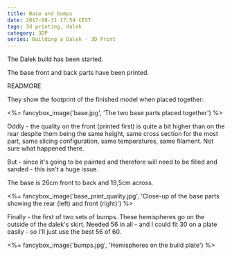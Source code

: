 ```yaml
---
title: Base and bumps
date: 2017-08-31 17:54 CEST
tags: 3d printing, dalek
category: 3DP
series: Building a Dalek - 3D Print
---
```


The Dalek build has been started.

The base front and back parts have been printed.

READMORE

They show the footprint of the finished model when placed together:

<%= fancybox_image('base.jpg', 'The two base parts placed together') %>

Oddly - the quality on the front (printed first) is quite a bit higher than on the rear despite them being the same height, same cross section for the most part, same slicing configuration, same temperatures, same filament. Not sure what happened there.

But - since it's going to be painted and therefore will need to be filled and sanded - this isn't a huge issue.

The base is 26cm front to back and 19,5cm across.

<%= fancybox_image('base_print_quality.jpg', 'Close-up of the base parts showing the rear (left) and front (right)') %>

Finally - the first of two sets of bumps. These hemispheres go on the outside of the dalek's skirt. Needed 56 in all - and I could fit 30 on a plate easily - so I'll just use the best 56 of 60.

<%= fancybox_image('bumps.jpg', 'Hemispheres on the build plate') %>
